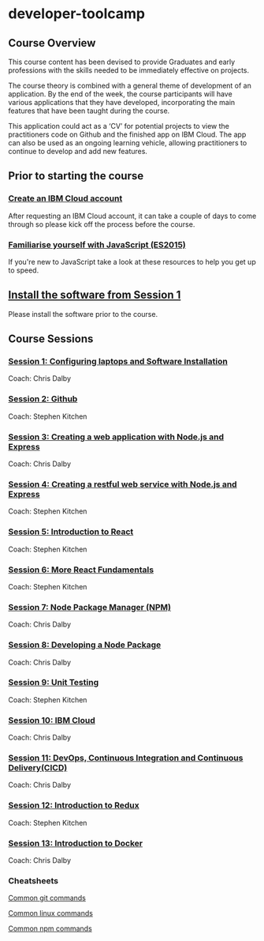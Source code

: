 # developer-toolcamp
## Course Overview
This course content has been devised to provide Graduates and early professions with the skills needed to be immediately effective on projects.  

The course theory is combined with a general theme of development of an application.  By the end of the week, the course participants will have various applications that they have developed, incorporating the main features that have been taught during the course.  

This application could act as a ‘CV’ for potential projects to view the practitioners code on Github and the finished app on IBM Cloud.  The app can also be used as an ongoing learning vehicle, allowing practitioners to continue to develop and add new features.

## Prior to starting the course
### [Create an IBM Cloud account](./ibm_cloud.md)
After requesting an IBM Cloud account, it can take a couple of days to come through so please kick 
off the process before the course.
### [Familiarise yourself with JavaScript (ES2015)](./javascript_resources.md)
If you're new to JavaScript take a look at these resources to help you get up to speed.
## [Install the software from Session 1](./session_01_configuration.md)
Please install the software prior to the course.
## Course Sessions
### [Session 1: Configuring laptops and Software Installation](./session_01_configuration.md)
Coach: Chris Dalby

### [Session 2: Github](./session_02_github.md)
Coach: Stephen Kitchen

### [Session 3: Creating a web application with Node.js and Express](./session_03_web_app.md)
Coach: Chris Dalby

### [Session 4: Creating a restful web service with Node.js and Express](./session_04_rest_service.md)
Coach: Stephen Kitchen

### [Session 5: Introduction to React](./session_05_react_intro.md)
Coach: Stephen Kitchen

### [Session 6: More React Fundamentals](./session_06_more_react.md)
Coach: Stephen Kitchen

### [Session 7: Node Package Manager (NPM)](./session_07_npm.md)
Coach: Chris Dalby

### [Session 8: Developing a Node Package](./session_08_develop_npm_package.md)
Coach: Chris Dalby

### [Session 9: Unit Testing](./session_09_unit_testing.md)
Coach: Stephen Kitchen

### [Session 10: IBM Cloud](./session_10_ibm_cloud.md)
Coach: Chris Dalby

### [Session 11: DevOps, Continuous Integration and Continuous Delivery(CICD)](./session_11_dev_ops.md)
Coach: Chris Dalby

### [Session 12: Introduction to Redux](./session_12_redux.md)
Coach: Stephen Kitchen

### [Session 13: Introduction to Docker](./session_13_docker.md)
Coach: Chris Dalby

### Cheatsheets
[Common git commands](./git_cheatsheet.md)

[Common linux commands](./linux_cheatsheet.md)

[Common npm commands](./npm_cheatsheet.md)